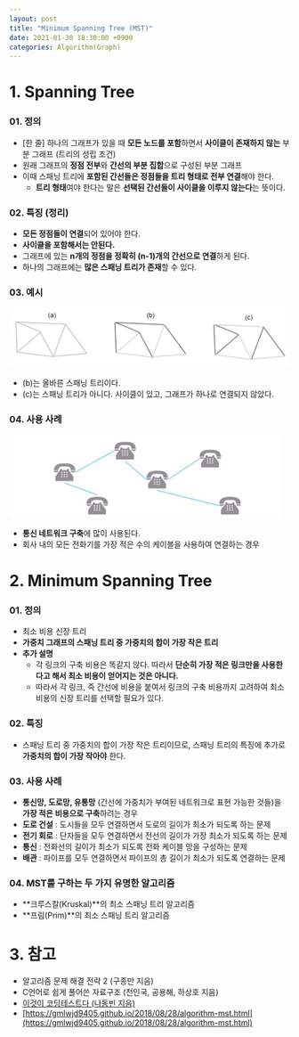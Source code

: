 ```yaml
---
layout: post
title: "Minimum Spanning Tree (MST)"
date: 2021-01-30 18:30:00 +0900
categories: Algorithm(Graph)
---
```


# 1. Spanning Tree

### 01. 정의

- [한 줄] 하나의 그래프가 있을 때 **모든 노드를 포함**하면서 **사이클이 존재하지 않는** 부분 그래프 (트리의 성립 조건)
- 원래 그래프의 **정점 전부**와 **간선의 부분 집합**으로 구성된 부분 그래프
- 이때 스패닝 트리에 **포함된 간선들은 정점들을 트리 형태로 전부 연결**해야 한다.
  - **트리 형태**여야 한다는 말은 **선택된 간선들이 사이클을 이루지 않는다**는 뜻이다.

### 02. 특징 (정리)

- **모든 정점들이 연결**되어 있어야 한다.
- **사이클을 포함해서는 안된다.**
- 그래프에 있는 **n개의 정점을 정확히 (n-1)개의 간선으로 연결**하게 된다.
- 하나의 그래프에는 **많은 스패닝 트리가 존재**할 수 있다.

### 03. 예시

![올바른 스패닝 트리, 틀린 스패닝 트리](/public/img/Graph/mst1.JPG)

- (b)는 올바른 스패닝 트리이다.
- (c)는 스패닝 트리가 아니다. 사이클이 있고, 그래프가 하나로 연결되지 않았다.

### 04. 사용 사례

![스패닝 트리 사용 사례](/public/img/Graph/mst2.JPG)

- **통신 네트워크 구축**에 많이 사용된다.
- 회사 내의 모든 전화기를 가장 적은 수의 케이블을 사용하여 연결하는 경우

# 2. Minimum Spanning Tree

### 01. 정의

- 최소 비용 신장 트리
- **가중치 그래프의 스패닝 트리 중 가중치의 합이 가장 작은 트리**
- **추가 설명**
  - 각 링크의 구축 비용은 똑같지 않다. 따라서 **단순히 가장 적은 링크만을 사용한다고 해서 최소 비용이 얻어지는 것은 아니다.**
  - 따라서 각 링크, 즉 간선에 비용을 붙여서 링크의 구축 비용까지 고려하여 최소 비용의 신장 트리를 선택할 필요가 있다.

### 02. 특징

- 스패닝 트리 중 가중치의 합이 가장 작은 트리이므로, 스패닝 트리의 특징에 추가로 **가중치의 합이 가장 작아야** 한다.

### 03. 사용 사례

- **통신망, 도로망, 유통망** (간선에 가중치가 부여된 네트워크로 표현 가능한 것들)을 **가장 적은 비용으로 구축**하려는 경우
- **도로 건설** : 도시들을 모두 연결하면서 도로의 길이가 최소가 되도록 하는 문제
- **전기 회로** : 단자들을 모두 연결하면서 전선의 길이가 가장 최소가 되도록 하는 문제
- **통신** : 전화선의 길이가 최소가 되도록 전화 케이블 망을 구성하는 문제
- **배관** : 파이프를 모두 연결하면서 파이프의 총 길이가 최소가 되도록 연결하는 문제

### 04. MST를 구하는 두 가지 유명한 알고리즘

- **크루스칼(Kruskal)**의 최소 스패닝 트리 알고리즘
- **프림(Prim)**의 최소 스패닝 트리 알고리즘

# 3. 참고

- 알고리즘 문제 해결 전략 2 (구종만 지음)
- C언어로 쉽게 풀어쓴 자료구조 (천인국, 공용해, 하상호 지음)
- [이것이 코딩테스트다 (나동빈 지음)](https://www.hanbit.co.kr/store/books/look.php?p_code=B8945183661)
- [https://gmlwjd9405.github.io/2018/08/28/algorithm-mst.html](https://gmlwjd9405.github.io/2018/08/28/algorithm-mst.html)
